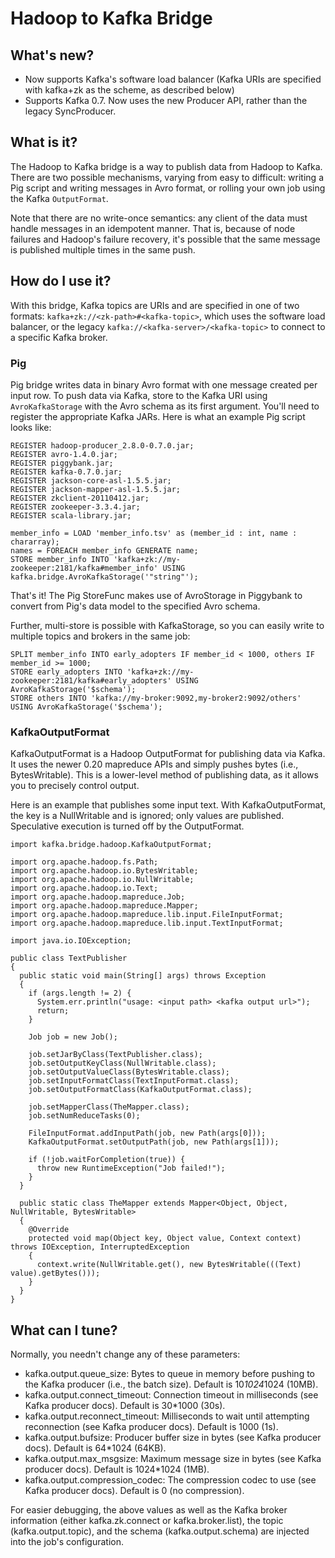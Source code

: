 Hadoop to Kafka Bridge
======================

What's new?
-----------

* Now supports Kafka's software load balancer (Kafka URIs are specified with
  kafka+zk as the scheme, as described below)
* Supports Kafka 0.7. Now uses the new Producer API, rather than the legacy
  SyncProducer.

What is it?
-----------

The Hadoop to Kafka bridge is a way to publish data from Hadoop to Kafka. There
are two possible mechanisms, varying from easy to difficult:  writing a Pig
script and writing messages in Avro format, or rolling your own job using the
Kafka `OutputFormat`. 

Note that there are no write-once semantics: any client of the data must handle
messages in an idempotent manner. That is, because of node failures and
Hadoop's failure recovery, it's possible that the same message is published
multiple times in the same push.

How do I use it?
----------------

With this bridge, Kafka topics are URIs and are specified in one of two
formats: `kafka+zk://<zk-path>#<kafka-topic>`, which uses the software load
balancer, or the legacy `kafka://<kafka-server>/<kafka-topic>` to connect to a
specific Kafka broker.

### Pig ###

Pig bridge writes data in binary Avro format with one message created per input
row. To push data via Kafka, store to the Kafka URI using `AvroKafkaStorage`
with the Avro schema as its first argument. You'll need to register the
appropriate Kafka JARs. Here is what an example Pig script looks like:

    REGISTER hadoop-producer_2.8.0-0.7.0.jar;
    REGISTER avro-1.4.0.jar;
    REGISTER piggybank.jar;
    REGISTER kafka-0.7.0.jar;
    REGISTER jackson-core-asl-1.5.5.jar;
    REGISTER jackson-mapper-asl-1.5.5.jar;
    REGISTER zkclient-20110412.jar;
    REGISTER zookeeper-3.3.4.jar;
    REGISTER scala-library.jar;

    member_info = LOAD 'member_info.tsv' as (member_id : int, name : chararray);
    names = FOREACH member_info GENERATE name;
    STORE member_info INTO 'kafka+zk://my-zookeeper:2181/kafka#member_info' USING kafka.bridge.AvroKafkaStorage('"string"');

That's it! The Pig StoreFunc makes use of AvroStorage in Piggybank to convert
from Pig's data model to the specified Avro schema.

Further, multi-store is possible with KafkaStorage, so you can easily write to
multiple topics and brokers in the same job:

    SPLIT member_info INTO early_adopters IF member_id < 1000, others IF member_id >= 1000;
    STORE early_adopters INTO 'kafka+zk://my-zookeeper:2181/kafka#early_adopters' USING AvroKafkaStorage('$schema');
    STORE others INTO 'kafka://my-broker:9092,my-broker2:9092/others' USING AvroKafkaStorage('$schema');

### KafkaOutputFormat ###

KafkaOutputFormat is a Hadoop OutputFormat for publishing data via Kafka. It
uses the newer 0.20 mapreduce APIs and simply pushes bytes (i.e.,
BytesWritable). This is a lower-level method of publishing data, as it allows
you to precisely control output.

Here is an example that publishes some input text. With KafkaOutputFormat, the
key is a NullWritable and is ignored; only values are published. Speculative
execution is turned off by the OutputFormat.

    import kafka.bridge.hadoop.KafkaOutputFormat;
    
    import org.apache.hadoop.fs.Path;
    import org.apache.hadoop.io.BytesWritable;
    import org.apache.hadoop.io.NullWritable;
    import org.apache.hadoop.io.Text;
    import org.apache.hadoop.mapreduce.Job;
    import org.apache.hadoop.mapreduce.Mapper;
    import org.apache.hadoop.mapreduce.lib.input.FileInputFormat;
    import org.apache.hadoop.mapreduce.lib.input.TextInputFormat;
    
    import java.io.IOException;
    
    public class TextPublisher
    {
      public static void main(String[] args) throws Exception
      {
        if (args.length != 2) {
          System.err.println("usage: <input path> <kafka output url>");
          return;
        }
    
        Job job = new Job();
    
        job.setJarByClass(TextPublisher.class);
        job.setOutputKeyClass(NullWritable.class);
        job.setOutputValueClass(BytesWritable.class);
        job.setInputFormatClass(TextInputFormat.class);
        job.setOutputFormatClass(KafkaOutputFormat.class);
    
        job.setMapperClass(TheMapper.class);
        job.setNumReduceTasks(0);
    
        FileInputFormat.addInputPath(job, new Path(args[0]));
        KafkaOutputFormat.setOutputPath(job, new Path(args[1]));
    
        if (!job.waitForCompletion(true)) {
          throw new RuntimeException("Job failed!");
        }
      }
    
      public static class TheMapper extends Mapper<Object, Object, NullWritable, BytesWritable>
      {
        @Override
        protected void map(Object key, Object value, Context context) throws IOException, InterruptedException
        {
          context.write(NullWritable.get(), new BytesWritable(((Text) value).getBytes()));
        }
      }
    }

What can I tune?
----------------

Normally, you needn't change any of these parameters:

* kafka.output.queue_size: Bytes to queue in memory before pushing to the Kafka
  producer (i.e., the batch size). Default is 10*1024*1024 (10MB).
* kafka.output.connect_timeout: Connection timeout in milliseconds (see Kafka
  producer docs). Default is 30*1000 (30s).
* kafka.output.reconnect_timeout: Milliseconds to wait until attempting
  reconnection (see Kafka producer docs). Default is 1000 (1s).
* kafka.output.bufsize: Producer buffer size in bytes (see Kafka producer
  docs). Default is 64*1024 (64KB). 
* kafka.output.max_msgsize: Maximum message size in bytes (see Kafka producer
  docs). Default is 1024*1024 (1MB).
* kafka.output.compression_codec: The compression codec to use (see Kafka producer
  docs). Default is 0 (no compression).

For easier debugging, the above values as well as the Kafka broker information
(either kafka.zk.connect or kafka.broker.list), the topic (kafka.output.topic),
and the schema (kafka.output.schema) are injected into the job's configuration.

